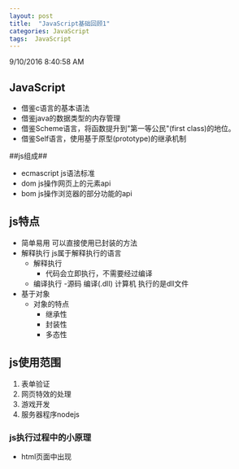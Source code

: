```yaml
---
layout: post
title:  "JavaScript基础回顾1"
categories: JavaScript
tags:  JavaScript
---
```


9/10/2016 8:40:58 AM 

## JavaScript ##
- 借鉴c语言的基本语法
- 借鉴java的数据类型的内存管理
- 借鉴Scheme语言，将函数提升到"第一等公民"(first class)的地位。
- 借鉴Self语言，使用基于原型(prototype)的继承机制




##js组成##
- ecmascript  js语法标准
- dom  		  js操作网页上的元素api
- bom         js操作浏览器的部分功能的api

## js特点 ##
- 简单易用  可以直接使用已封装的方法
- 解释执行  js属于解释执行的语言
	- 解释执行
		- 代码会立即执行，不需要经过编译
	- 编译执行 
		-源码  编译(.dll) 计算机 执行的是dll文件
- 基于对象
	- 对象的特点
		- 继承性
		- 封装性
		- 多态性
## js使用范围 ##

1. 表单验证
2. 网页特效的处理
3. 游戏开发
4. 服务器程序nodejs
### js执行过程中的小原理 ###
- html页面中出现<script>标签后，就会让页面暂停等待脚本的解释和执行。
- 无论当前脚本是内嵌式还是外链式，页面的下载和渲染都必须停下来等待脚本的执行才能继续，这在页面的生命周期中是必须的。
- 例如:
	- 通过外链式js文件查看加载速度


### js书写位置 ###
1. 外联式
	1. 新建js文件
	2. 网页引入js文件
2. 内嵌式写法
	1. 在网页中使用script标签设置代码

- 书写位置特点
	- 内嵌式写法，推荐将js代码放到body标签之后去执行
		- 因为代码是从上往下执行的
	- 外联式写法 
		- 推荐能将合并的js文件合并到一个js文件中访问
			- 加载速度问题
### js中输出消息的几种方式 ###
1. 在页面中以弹窗的形式显示消息alert(123)
2. 在控制台中显示消息console.log(123)
3. 在网页中显示消息document.write(123)
	1. 注意: 该方法内可以设置html标签
4. 接收用户信息的方法prompt("请输入您的工号")
5. 配合条件判断显示消息confirm("您确定提交吗?")

	注意：
		在每一行完整的js代码结束后，请加上分号“;”
		所有的特殊符号都是英文输入法的英文符号

### 变量(重点) ###
变量: 用来保存数据的容器。
	
- 变量的定义:   通过关键字var+变量名==var age; //定义一个变量age
- 变量的贬值： 通过等于号给变量赋值 age=18; //给变量赋值
- alert(age); //查看值
	
### 变量 ###
- 变量一次只能保存一个值
- 变量只能保存最后一次赋值的结果
- 区分字母大小写

### 变量的命名规范 ###
1. 不能使用数字或是以数字开头定义命名
2. 不推荐使用汉字定义变量
3. 不能使用特殊字符或者以特殊字符开头定义变量，下划线和$除外
4. 不能使用关键字定义变量
5. 不能使用保留字定义变量
6. 不推荐定义变量为name，可以改为username
7. 变量中间不能出现空格

9/10/2016 2:33:56 PM 


## 数据类型 ##
1. 简单类型
	- 数字类型Number
	- 字符串类型String
	- 布尔类型Boolean
	- undefiend变量未初始化(变量诶呦赋值)
2. 复杂类型
	- Object:对象(引用)
	- Array:数组
### 数据类型的作用 ###
1. 用来确定变量的值得存储方式

1. 数字类型Number
	- 变量的值凡是所有的数字，那么该变量的数据类型就是数字类型 
		- 小数、正数、负数
	- 数字类型的其他表示方式：
		- 十六进制表示：ox开头，0-9，a-f组成
		-  八进制表示：以0开头，0-7开始组成
	- 数字类型的取值范围
2. 字符串类型
	- 变量的值，只要是用双引号或是双引号包含起来的。那么该数据的类型就属于字符串类型。(string)
	- 字符串的转义字符\"  转义成普通的双引号字符(反斜杠)
		-  \" 双引号
		-  \' 单引号
		-  \\ 一个反斜杠
		-  \r 回车符
		-  \n 换行符
3. 布尔类型boolean
	- 布尔类型中的取值: true false
	- 一般通过判断条件的结果是否为true或false，来写逻辑代码。
4. undefined类型
	- 如果在程序中，定义了变量，但是没给变量赋值，那么给变量的默认值是undefined。
	- 同时该变量的数据类型就是undefined类型。
5. 算数运算符
	- 加 + 
		- 特点: 
			- 如果是两个数字类型的变量相加，结果是数字类型的结果
			- 如果是非数字类型的变量相加，结果为一个字符串类型的结果。
				- 此时的加号，起到的作用是连接的作用。
	- 减 -
		- 特点:
			- 如果是数字类型的变量相减，最后的结果是数字类型。
			- 如果是数字类型的字符串相减，最后的结果依然为数字类型的结果。[数据类型的转换(隐式类型的转换)
			- 如果是非数字类型的变量相减，结果为NaN(not a number 非数字)  123-"abc" 
	- 乘 *
		- 特点
	- 除 /
		- 特点
			- 如果是数字类型的变量相除，结果为数字类型。
			- 如果除数是数字0，结果是无穷大的值，infinity无穷大
			- 如果是数字类型的字符串相除，结果为数字类型，由于进行了数据类型的数据转换导致的。(隐式类型转换)123/"abc"
			- 如果是数字类型的字符串相除.... 123/"123"  =NaN
	- 取余 %
		- 特点
			- 获取余数。
	- 优先级()
		- 如果有小括号，程序先执行小括号里面的代码。	
	- a+=b等

6. 比较运算符 ###
	
- 大于>   小于< >=大于或等于  <=小于或等于
- 通过比较运算符得到的是一个布尔类型的结果。true false

### 数据类型的判断 ###
- typeof(变量) 获取当前变量的数据类型
	- `123-“abc”`  NaN            是  number类型
	- var a;       undefiend      是  undefiend类型
	- 100/0        结果是infinity  是  number类型

- IsNaN 
	- 作用
		- 判断一个值是不是一个数字
	- 如果isNaN返回的结果是true，代表当前变量不是一个数字
	- 日过isNaN返回时一个false，代表当前变量是一个数字
		- 123  typeof(123)    flase
		- “123” typeof(“123”) flase

## 注意 ##
	- alert(abc); 会出现... is  not  defiend，因为计算机中没有这个数据类型
	- alert(abc); 把abc看成一个变量


9/10/2016 6:37:55 PM 